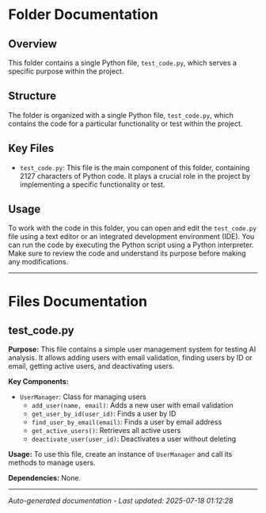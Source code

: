 # Folder Documentation

## Overview
This folder contains a single Python file, `test_code.py`, which serves a specific purpose within the project.

## Structure
The folder is organized with a single Python file, `test_code.py`, which contains the code for a particular functionality or test within the project.

## Key Files
- `test_code.py`: This file is the main component of this folder, containing 2127 characters of Python code. It plays a crucial role in the project by implementing a specific functionality or test.

## Usage
To work with the code in this folder, you can open and edit the `test_code.py` file using a text editor or an integrated development environment (IDE). You can run the code by executing the Python script using a Python interpreter. Make sure to review the code and understand its purpose before making any modifications.

---

# Files Documentation

## test_code.py

**Purpose:** This file contains a simple user management system for testing AI analysis. It allows adding users with email validation, finding users by ID or email, getting active users, and deactivating users.

**Key Components:**
- `UserManager`: Class for managing users
  - `add_user(name, email)`: Adds a new user with email validation
  - `get_user_by_id(user_id)`: Finds a user by ID
  - `find_user_by_email(email)`: Finds a user by email address
  - `get_active_users()`: Retrieves all active users
  - `deactivate_user(user_id)`: Deactivates a user without deleting

**Usage:** To use this file, create an instance of `UserManager` and call its methods to manage users.

**Dependencies:** None.

---
*Auto-generated documentation - Last updated: 2025-07-18 01:12:28*
